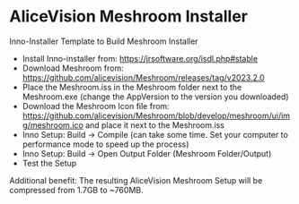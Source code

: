 # AliceVision Meshroom Installer
Inno-Installer Template to Build Meshroom Installer

- Install Inno-installer from: https://jrsoftware.org/isdl.php#stable
- Download Meshroom from: https://github.com/alicevision/Meshroom/releases/tag/v2023.2.0
- Place the Meshroom.iss in the Meshroom folder next to the Meshroom.exe (change the AppVersion to the version you downloaded)
- Download the Meshroom Icon file from: https://github.com/alicevision/Meshroom/blob/develop/meshroom/ui/img/meshroom.ico and place it next to the Meshroom.iss
- Inno Setup: Build -> Compile (can take some time. Set your computer to performance mode to speed up the process)
- Inno Setup: Build -> Open Output Folder (Meshroom Folder/Output)
- Test the Setup

Additional benefit: The resulting AliceVision Meshroom Setup will be compressed from 1.7GB to ~760MB.
